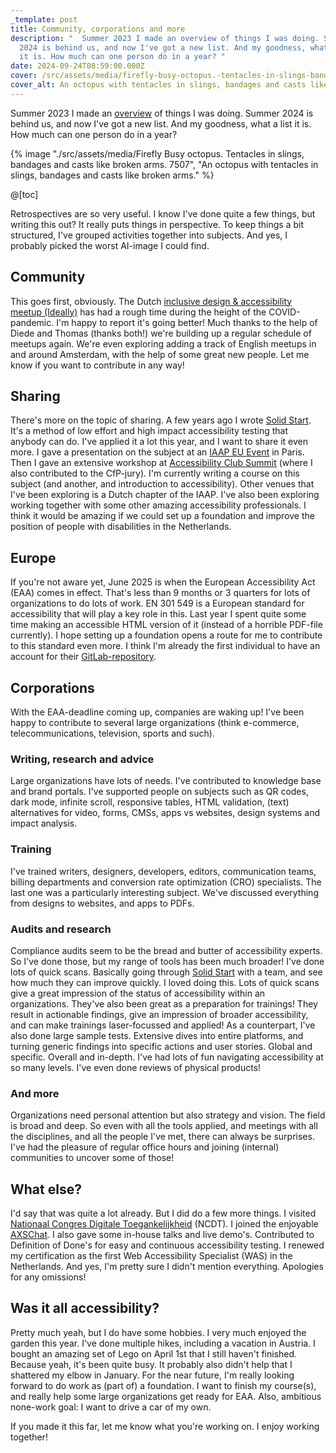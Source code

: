 ```yaml
---
_template: post
title: Community, corporations and more
description: "  Summer 2023 I made an overview of things I was doing. Summer
  2024 is behind us, and now I've got a new list. And my goodness, what a list
  it is. How much can one person do in a year? "
date: 2024-09-24T08:59:00.000Z
cover: /src/assets/media/firefly-busy-octopus.-tentacles-in-slings-bandages-and-casts-like-broken-arms.-7507.jpg
cover_alt: An octopus with tentacles in slings, bandages and casts like broken arms.
---
```


Summer 2023 I made an [overview](https://www.erikkroes.nl/blog/accessibility-design-systems-and-management/) of things I was doing. Summer 2024 is behind us, and now I've got a new list. And my goodness, what a list it is. How much can one person do in a year? 

{% image "./src/assets/media/Firefly Busy octopus. Tentacles in slings, bandages and casts like broken arms. 7507", "An octopus with tentacles in slings, bandages and casts like broken arms." %}

@[toc]

Retrospectives are so very useful. I know I've done quite a few things, but writing this out? It really puts things in perspective. To keep things a bit structured, I've grouped activities together into subjects.
And yes, I probably picked the worst AI-image I could find.

## Community
This goes first, obviously. The Dutch [inclusive design & accessibility meetup (Ideally)](https://www.meetup.com/Inclusive-Design-Accessibility/) has had a rough time during the height of the COVID-pandemic. I'm happy to report it's going better! Much thanks to the help of Diede and Thomas (thanks both!) we're building up a regular schedule of meetups again. We're even exploring adding a track of English meetups in and around Amsterdam, with the help of some great new people. Let me know if you want to contribute in any way!

## Sharing
There's more on the topic of sharing. A few years ago I wrote [Solid Start](https://www.solidstart.info/). It's a method of low effort and high impact accessibility testing that anybody can do. I've applied it a lot this year, and I want to share it even more. 
I gave a presentation on the subject at an [IAAP EU Event](https://www.accessibilityassociation.org/s/iaap-eu-event-2024) in Paris. Then I gave an extensive workshop at [Accessibility Club Summit](https://accessibility.club/event/accessibility-club-summit-2024) (where I also contributed to the CfP-jury). I'm currently writing a course on this subject (and another, and introduction to accessibility). Other venues that I've been exploring is a Dutch chapter of the IAAP.
I've also been exploring working together with some other amazing accessibility professionals. I think it would be amazing if we could set up a foundation and improve the position of people with disabilities in the Netherlands.

## Europe
If you're not aware yet, June 2025 is when the European Accessibility Act (EAA) comes in effect. That's less than 9 months or 3 quarters for lots of organizations to do lots of work. EN 301 549 is a European standard for accessibility that will play a key role in this.
Last year I spent quite some time making an accessible HTML version of it (instead of a horrible PDF-file currently). I hope setting up a foundation opens a route for me to contribute to this standard even more. I think I'm already the first individual to have an account for their [GitLab-repository](https://labs.etsi.org/rep/HF/en301549).

## Corporations
With the EAA-deadline coming up, companies are waking up! I've been happy to contribute to several large organizations (think e-commerce, telecommunications, television, sports and such). 

### Writing, research and advice
Large organizations have lots of needs. I've contributed to knowledge base and brand portals. I've supported people on subjects such as QR codes, dark mode, infinite scroll, responsive tables, HTML validation, (text) alternatives for video, forms, CMSs, apps vs websites, design systems and impact analysis.

### Training
I've trained writers, designers, developers, editors, communication teams, billing departments and conversion rate optimization (CRO) specialists. The last one was a particularly interesting subject.
We've discussed everything from designs to websites, and apps to PDFs.

### Audits and research
Compliance audits seem to be the bread and butter of accessibility experts. So I've done those, but my range of tools has been much broader!
I've done lots of quick scans. Basically going through [Solid Start](https://www.solidstart.info/) with a team, and see how much they can improve quickly. I loved doing this. Lots of quick scans give a great impression of the status of accessibility within an organizations. They've also been great as a preparation for trainings! They result in actionable findings, give an impression of broader accessibility, and can make trainings laser-focussed and applied!
As a counterpart, I've also done large sample tests. Extensive dives into entire platforms, and turning generic findings into specific actions and user stories.
Global and specific. Overall and in-depth. I've had lots of fun navigating accessibility at so many levels. I've even done reviews of physical products!

### And more
Organizations need personal attention but also strategy and vision. The field is broad and deep. So even with all the tools applied, and meetings with all the disciplines, and all the people I've met, there can always be surprises. I've had the pleasure of regular office hours and joining (internal) communities to uncover some of those!

## What else?
I'd say that was quite a lot already. But I did do a few more things. I visited [Nationaal Congres Digitale Toegankelijkheid](https://www.ncdt.nl/) (NCDT). I joined the enjoyable [AXSChat](https://www.axschat.com/). I also gave some in-house talks and live demo's. Contributed to Definition of Done's for easy and continuous accessibility testing. I renewed my certification as the first Web Accessibility Specialist (WAS) in the Netherlands. And yes, I'm pretty sure I didn't mention everything. Apologies for any omissions!

## Was it all accessibility?
Pretty much yeah, but I do have some hobbies. I very much enjoyed the garden this year. I've done multiple hikes, including a vacation in Austria. I bought an amazing set of Lego on April 1st that I still haven't finished. Because yeah, it's been quite busy. It probably also didn't help that I shattered my elbow in January.
For the near future, I'm really looking forward to do work as (part of) a foundation. I want to finish my course(s), and really help some large organizations get ready for EAA. Also, ambitious none-work goal: I want to drive a car of my own.

If you made it this far, let me know what you're working on. I enjoy working together!
